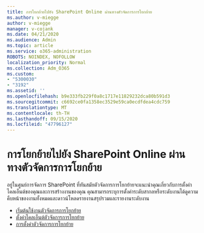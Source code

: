 ```yaml
---
title: การโยกย้ายไปยัง SharePoint Online ผ่านทางตัวจัดการการโยกย้าย
ms.author: v-miegge
author: v-miegge
manager: v-cojank
ms.date: 04/21/2020
ms.audience: Admin
ms.topic: article
ms.service: o365-administration
ROBOTS: NOINDEX, NOFOLLOW
localization_priority: Normal
ms.collection: Adm_O365
ms.custom:
- "5300030"
- "3192"
ms.assetid: ''
ms.openlocfilehash: b9e333fb229f0a8c1717e11829232dca80b591d3
ms.sourcegitcommit: c6692ce0fa1358ec3529e59ca0ecdfdea4cdc759
ms.translationtype: MT
ms.contentlocale: th-TH
ms.lasthandoff: 09/15/2020
ms.locfileid: "47796127"
---
```

# <a name="migrating-to-sharepoint-online-via-migration-manager"></a>การโยกย้ายไปยัง SharePoint Online ผ่านทางตัวจัดการการโยกย้าย

อยู่ในศูนย์การจัดการ SharePoint ที่ทันสมัยตัวจัดการการโยกย้ายจะแนะนำคุณเกี่ยวกับการตั้งค่าไคลเอ็นต์ของคุณและการสร้างงานของคุณ คุณสามารถระบุการตั้งค่าระดับสากลหรือระดับงานได้ดูความคืบหน้าของงานทั้งหมดและดาวน์โหลดรายงานสรุปรวมและรายงานระดับงาน

* [เริ่มต้นใช้งานตัวจัดการการโยกย้าย](https://docs.microsoft.com/sharepointmigration/mm-get-started)
* [ตั้งค่าไคลเอ็นต์ตัวจัดการการโยกย้าย](https://docs.microsoft.com/sharepointmigration/mm-setup-clients)
* [การตั้งค่าตัวจัดการการโยกย้าย](https://docs.microsoft.com/sharepointmigration/mm-settings)
